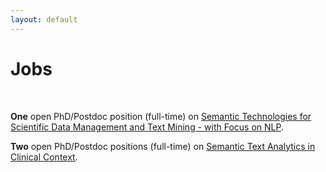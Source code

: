 ```yaml
---
layout: default
---
```


# Jobs

<br>

**One** open PhD/Postdoc position (full-time) on [Semantic Technologies for Scientific Data Management and Text Mining - with Focus on NLP](https://julielab.github.io/web/downloads/JULIE+Lab+Job+Offer+2017+AquaDiva_en.pdf).

**Two** open PhD/Postdoc positions (full-time) on [Semantic Text Analytics in Clinical Context](https://julielab.github.io/web/downloads/JULIE+Lab+Job+Offer+2017+SMITH_de.pdf).
